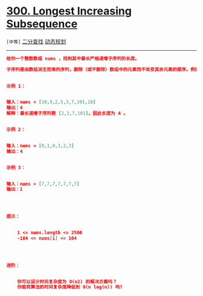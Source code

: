 # [300. Longest Increasing Subsequence](https://leetcode-cn.com/problems/longest-increasing-subsequence/)

`[中等]` [二分查找](https://leetcode-cn.com/tag/binary-search/) [动态规划](https://leetcode-cn.com/tag/dynamic-programming/)

---

```json
给你一个整数数组 nums ，找到其中最长严格递增子序列的长度。

子序列是由数组派生而来的序列，删除（或不删除）数组中的元素而不改变其余元素的顺序。例如，[3,6,2,7] 是数组 [0,3,1,6,2,2,7] 的子序列。
 

示例 1：


输入：nums = [10,9,2,5,3,7,101,18]
输出：4
解释：最长递增子序列是 [2,3,7,101]，因此长度为 4 。


示例 2：


输入：nums = [0,1,0,3,2,3]
输出：4


示例 3：


输入：nums = [7,7,7,7,7,7,7]
输出：1


 

提示：


	1 <= nums.length <= 2500
	-104 <= nums[i] <= 104


 

进阶：


	你可以设计时间复杂度为 O(n2) 的解决方案吗？
	你能将算法的时间复杂度降低到 O(n log(n)) 吗?


```

